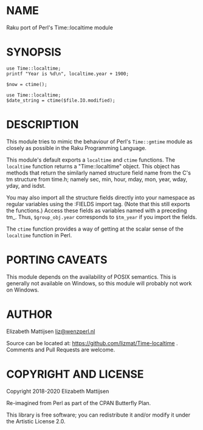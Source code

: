 NAME
====

Raku port of Perl's Time::localtime module

SYNOPSIS
========

    use Time::localtime;
    printf "Year is %d\n", localtime.year + 1900;

    $now = ctime();

    use Time::localtime;
    $date_string = ctime($file.IO.modified);

DESCRIPTION
===========

This module tries to mimic the behaviour of Perl's `Time::gmtime` module as closely as possible in the Raku Programming Language.

This module's default exports a `localtime` and `ctime` functions. The `localtime` function returns a "Time::localtime" object. This object has methods that return the similarly named structure field name from the C's tm structure from time.h; namely sec, min, hour, mday, mon, year, wday, yday, and isdst.

You may also import all the structure fields directly into your namespace as regular variables using the :FIELDS import tag. (Note that this still exports the functions.) Access these fields as variables named with a preceding tm_. Thus, `$group_obj.year` corresponds to `$tm_year` if you import the fields.

The `ctime` function provides a way of getting at the scalar sense of the `localtime` function in Perl.

PORTING CAVEATS
===============

This module depends on the availability of POSIX semantics. This is generally not available on Windows, so this module will probably not work on Windows.

AUTHOR
======

Elizabeth Mattijsen <liz@wenzperl.nl>

Source can be located at: https://github.com/lizmat/Time-localtime . Comments and Pull Requests are welcome.

COPYRIGHT AND LICENSE
=====================

Copyright 2018-2020 Elizabeth Mattijsen

Re-imagined from Perl as part of the CPAN Butterfly Plan.

This library is free software; you can redistribute it and/or modify it under the Artistic License 2.0.

